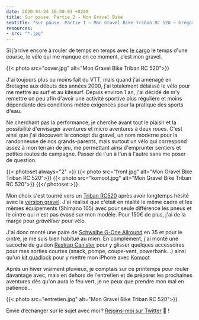 ```yaml
---
date: 2020-04-24 16:50:03 +0200
title: Sur pause. Partie 2 - Mon Gravel Bike
seotitle: "Sur pause. Partie 1 — Mon Gravel Bike Triban RC 520 — Grégory Mignard"
resources:
- src: "*.jpg"
---
```


Si j’arrive encore à rouler de temps en temps avec [le cargo](https://gregorymignard.com/microposts/2020-04-19/) le temps d'une course, le vélo qui me manque en ce moment, c’est mon gravel.

{{< photo src="cover.jpg" alt="Mon Gravel Bike Triban RC 520">}}

J'ai toujours plus ou moins fait du VTT, mais quand j'ai aménagé en Bretagne aux débuts des années 2000, j'ai totalement délaissé le vélo pour me mettre au surf et au kitesurf. Depuis environ 1 an, j'ai décidé de m'y remettre un peu afin d'avoir une activité sportive plus régulière et moins dépendante des conditions météo exigences pour la pratique des sports d'eau.

Ne cherchant pas la performance, je cherche avant tout le plaisir et la possibilité d'envisager aventures et micro aventures à deux roues. C'est ainsi que j'ai découvert le concept du gravel, un nom moderne pour la randonneuse de nos grands-parents, mais surtout un vélo qui correspond assez à mon terrain de jeu, me permettant ainsi d'emprunter sentiers et petites routes de campagne. Passer de l'un à l'un à l'autre sans me poser de question.

{{< photoset always="2" >}}
{{< photo src="front.jpg" alt="Mon Gravel Bike Triban RC 520">}}
{{< photo src="komoot.jpg" alt="Mon Gravel Bike Triban RC 520">}}
{{</ photoset >}}

Mon choix s'est tourné vers un [Triban RC520](https://www.decathlon.fr/p/velo-route-cyclotouriste-triban-rc520-frein-disque/_/R-p-301734?mc=8502389&c=BLEU) après avoir longtemps hésité avec la [version gravel](https://www.decathlon.fr/p/velo-gravel-triban-rc520-gravel/_/R-p-302303?mc=8504030&c=NOIR). J'ai réalisé que c'était en réalité le même cadre et les mêmes équipements (Shimano 105) avec pour seule différence les pneus et le cintre qui n'est pas évasé sur mon modèle. Pour 150€ de plus, j'ai de la marge pour *gravéliser* pour vélo.

J'ai donc monté une paire de [Schwalbe G-One Allround](https://www.schwalbe.com/fr/gravel-reader/schwalbe-g-one-allround) en 35 et pour le cintre, je me suis bien habitué au mien. En complément, j'ai monté une sacoche de guidon [Restrap Canister](https://eu.restrap.com/collections/bar-bags/products/canister-bag) pour y glisser quelques accessoires pour mes sorties courtes (snack, pompe, coupe-vent, powerbank...) ainsi qu'un [kit quadlock](https://amzn.to/352STxM) pour y mettre mon iPhone avec [Komoot](https://www.komoot.fr/discover).

Après un hiver vraiment pluvieux, je comptais sur ce printemps pour rouler davantage avec, mais en dehors de l'entretien et de préparer les prochaines aventures dès qu'on aura le feu vert, je ne peux que prendre mon mal en patience...

{{< photo src="entretien.jpg" alt="Mon Gravel Bike Triban RC 520">}}

Envie d’échanger sur le sujet avec moi ? [Rejoins-moi sur Twitter](http://twitter.com/gregmignard) 🐥 !
